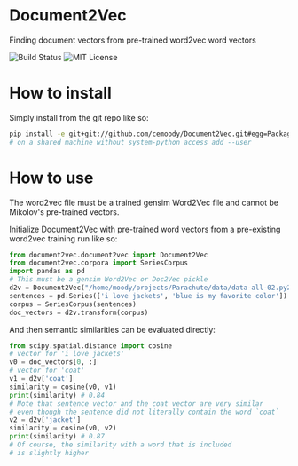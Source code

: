 # Document2Vec
Finding document vectors from pre-trained word2vec word vectors

![Build Status](https://api.travis-ci.org/cemoody/Document2Vec.svg)
![MIT License](http://img.shields.io/badge/license-MIT-blue.svg?style=flat)

# How to install
Simply install from the git repo like so:

```bash
pip install -e git+git://github.com/cemoody/Document2Vec.git#egg=Package
# on a shared machine without system-python access add --user
```

# How to use
The word2vec file must be a trained gensim Word2Vec file and cannot be Mikolov's
pre-trained vectors.

Initialize Document2Vec with pre-trained word vectors from a pre-existing
word2vec training run like so:

```python    
from document2vec.document2vec import Document2Vec
from document2vec.corpora import SeriesCorpus
import pandas as pd
# This must be a gensim Word2Vec or Doc2Vec pickle
d2v = Document2Vec("/home/moody/projects/Parachute/data/data-all-02.py2")
sentences = pd.Series(['i love jackets', 'blue is my favorite color'])
corpus = SeriesCorpus(sentences)
doc_vectors = d2v.transform(corpus)
```

And then semantic similarities can be evaluated directly:

```python
from scipy.spatial.distance import cosine
# vector for 'i love jackets'
v0 = doc_vectors[0, :] 
# vector for 'coat'
v1 = d2v['coat']
similarity = cosine(v0, v1)
print(similarity) # 0.84
# Note that sentence vector and the coat vector are very similar
# even though the sentence did not literally contain the word `coat`
v2 = d2v['jacket']
similarity = cosine(v0, v2)
print(similarity) # 0.87
# Of course, the similarity with a word that is included
# is slightly higher
```

